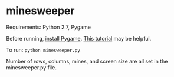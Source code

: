 minesweeper
===========

Requirements: Python 2.7, Pygame

Before running, [install Pygame](http://www.pygame.org/download.shtml). [This tutorial](http://inventwithpython.com/pygame/chapter1.html) may be helpful.

To run:
`python minesweeper.py`

Number of rows, columns, mines, and screen size are all set in the minesweeper.py file. 
